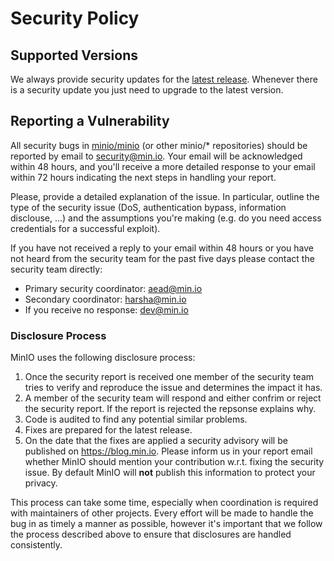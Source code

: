 # Security Policy

## Supported Versions

We always provide security updates for the [latest release](https://github.com/minio/minio/releases/latest).
Whenever there is a security update you just need to upgrade to the latest version.

## Reporting a Vulnerability

All security bugs in [minio/minio](https://github,com/minio/minio) (or other minio/* repositories)
should be reported by email to security@min.io. Your email will be acknowledged within 48 hours, 
and you'll receive a more detailed response to your email within 72 hours indicating the next steps 
in handling your report. 

Please, provide a detailed explanation of the issue. In particular, outline the type of the security 
issue (DoS, authentication bypass, information disclouse, ...) and the assumptions you're making (e.g. do 
you need access credentials for a successful exploit).

If you have not received a reply to your email within 48 hours or you have not heard from the security team
for the past five days please contact the security team directly:
   - Primary security coordinator: aead@min.io
   - Secondary coordinator: harsha@min.io
   - If you receive no response: dev@min.io

### Disclosure Process

MinIO uses the following disclosure process:

1. Once the security report is received one member of the security team tries to verify and reproduce
   the issue and determines the impact it has.
2. A member of the security team will respond and either confrim or reject the security report.
   If the report is rejected the repsonse explains why.
3. Code is audited to find any potential similar problems.
4. Fixes are prepared for the latest release. 
5. On the date that the fixes are applied a security advisory will be published on https://blog.min.io.
   Please inform us in your report email whether MinIO should mention your contribution w.r.t. fixing
   the security issue. By default MinIO will **not** publish this information to protect your privacy.
   
This process can take some time, especially when coordination is required with maintainers of other projects.
Every effort will be made to handle the bug in as timely a manner as possible, however it's important that we 
follow the process described above to ensure that disclosures are handled consistently. 
